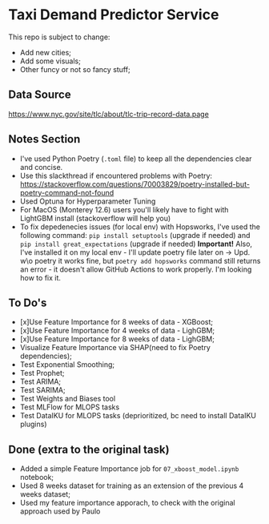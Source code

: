 # Taxi Demand Predictor Service
This repo is subject to change:
- Add new cities;
- Add some visuals;
- Other funcy or not so fancy stuff;


## Data Source
https://www.nyc.gov/site/tlc/about/tlc-trip-record-data.page

## Notes Section
- I've used Python Poetry (`.toml` file) to keep all the dependencies clear and concise. 
- Use this slackthread if encountered problems with Poetry: https://stackoverflow.com/questions/70003829/poetry-installed-but-poetry-command-not-found
- Used Optuna for Hyperparameter Tuning
- For MacOS (Monterey 12.6) users you'll likely have to fight with LightGBM install (stackoverflow will help you)
- To fix depedenecies issues (for local env) with Hopsworks, I've used the following command: `pip install setuptools` (upgrade if needed) and `pip install great_expectations` (upgrade if needed)
**Important!** Also, I've installed it on my local env - I'll update poetry file later on -> Upd. w\o poetry it works fine, but `poetry add hopsworks` command still returns an error - it doesn't allow GitHub Actions to work properly. I'm looking how to fix it.


## To Do's
- [x]Use Feature Importance for 8 weeks of data - XGBoost;
- [x]Use Feature Importance for 4 weeks of data - LighGBM;
- [x]Use Feature Importance for 8 weeks of data - LighGBM;
- Visualize Feature Importance via SHAP(need to fix Poetry dependencies);
- Test Exponential Smoothing;
- Test Prophet;
- Test ARIMA;
- Test SARIMA;
- Test Weights and Biases tool
- Test MLFlow for MLOPS tasks
- Test DataIKU for MLOPS tasks (deprioritized, bc need to install DataIKU plugins)



## Done (extra to the original task)
- Added a simple Feature Importance job for `07_xboost_model.ipynb` notebook;
- Used 8 weeks dataset for training as an extension of the previous 4 weeks dataset;
- Used my feature importance apporach, to check with the original approach used by Paulo